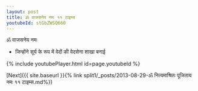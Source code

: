 ```yaml
---
layout: post
title: ॐ वाजसनेय नमः ११ टाइम्स
youtubeId: stGbZWSQ660
---
```

 
 
 ॐ वाजसनेय नमः  
 
 -  जिन्होंने सूर्य के रूप में वेदों की वेदसेना शाखा बनाई 
 
  
 
  
 
 
 
 
 
 


{% include youtubePlayer.html id=page.youtubeId %}
 
[Next]({{ site.baseurl }}{% link  split1/_posts/2013-08-29-ॐ नित्यमाश्रितः पूजिताय नमः ११ टाइम्स.md%})
 
